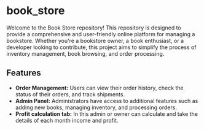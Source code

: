 # book_store

Welcome to the Book Store repository! This repository is designed to provide a comprehensive and user-friendly online platform for managing a bookstore. Whether you're a bookstore owner, a book enthusiast, or a developer looking to contribute, this project aims to simplify the process of inventory management, book browsing, and order processing.

## Features

* **Order Management:** Users can view their order history, check the status of their orders, and track shipments.<br>
* **Admin Panel:** Administrators have access to additional features such as adding new books, managing inventory, and processing orders.<br>
* **Profit calculation tab:** In this admin or owner can calculate and take the details of each month income and profit.<br>

